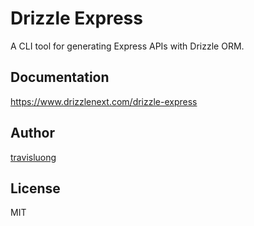 # Drizzle Express

A CLI tool for generating Express APIs with Drizzle ORM.

## Documentation

https://www.drizzlenext.com/drizzle-express

## Author

[travisluong](https://linktr.ee/travisluong)

## License

MIT
